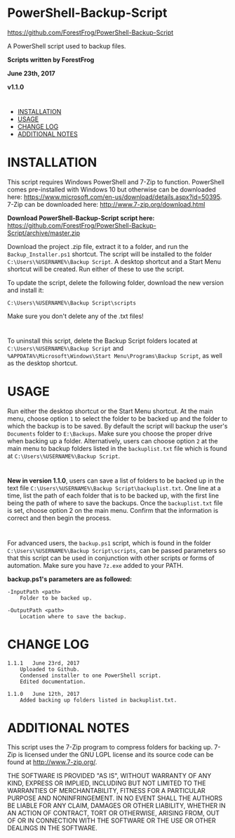 # PowerShell-Backup-Script
https://github.com/ForestFrog/PowerShell-Backup-Script

A PowerShell script used to backup files.


**Scripts written by ForestFrog**

**June 23th, 2017**

**v1.1.0**
#

 - [INSTALLATION](#installation)
 - [USAGE](#usage)
 - [CHANGE LOG](#change-log)
 - [ADDITIONAL NOTES](#additional-notes)
 
#

# INSTALLATION

This script requires Windows PowerShell and 7-Zip to function. PowerShell comes pre-installed with Windows 10 but otherwise can be downloaded here: https://www.microsoft.com/en-us/download/details.aspx?id=50395. 7-Zip can be downloaded here: http://www.7-zip.org/download.html

**Download PowerShell-Backup-Script script here:** https://github.com/ForestFrog/PowerShell-Backup-Script/archive/master.zip

Download the project .zip file, extract it to a folder, and run the `Backup_Installer.ps1` shortcut. The script will be installed to the folder `C:\Users\%USERNAME%\Backup Script`. A desktop shortcut and a Start Menu shortcut will be created. Run either of these to use the script. 

To update the script, delete the following folder, download the new version and install it:

	C:\Users\%USERNAME%\Backup Script\scripts
Make sure you don't delete any of the .txt files!

#

To uninstall this script, delete the Backup Script folders located at `C:\Users\%USERNAME%\Backup Script` and `%APPDATA%\Microsoft\Windows\Start Menu\Programs\Backup Script`, as well as the desktop shortcut.


# USAGE

Run either the desktop shortcut or the Start Menu shortcut. At the main menu, choose option `1` to select the folder to be backed up and the folder to which the backup is to be saved. By default the script will backup the user's `Documents` folder to `E:\Backups`. Make sure you choose the proper drive when backing up a folder. Alternatively, users can choose option `2` at the main menu to backup folders listed in the `backuplist.txt` file which is found at `C:\Users\%USERNAME%\Backup Script`.

#

**New in version 1.1.0**, users can save a list of folders to be backed up in the text file `C:\Users\%USERNAME%\Backup Script\backuplist.txt`. One line at a time, list the path of each folder that is to be backed up, with the first line being the path of where to save the backups. Once the `backuplist.txt` file is set, choose option 2 on the main menu. Confirm that the information is correct and then begin the process.

#

For advanced users, the `backup.ps1` script, which is found in the folder `C:\Users\%USERNAME%\Backup Script\scripts`, can be passed parameters so that this script can be used in conjunction with other scripts or forms of automation. Make sure you have `7z.exe` added to your PATH.

**backup.ps1's parameters are as followed:**

	-InputPath <path>
		Folder to be backed up.
    
	-OutputPath <path>
		Location where to save the backup.


# CHANGE LOG

	1.1.1 	June 23rd, 2017
		Uploaded to Github.
		Condensed installer to one PowerShell script.
		Edited documentation.
    
	1.1.0	June 12th, 2017
		Added backing up folders listed in backuplist.txt.


# ADDITIONAL NOTES

This script uses the 7-Zip program to compress folders for backing up. 7-Zip is licensed under the GNU LGPL license and its source code can be found at http://www.7-zip.org/.

THE SOFTWARE IS PROVIDED "AS IS", WITHOUT WARRANTY OF ANY KIND, EXPRESS OR IMPLIED, INCLUDING BUT NOT LIMITED TO THE WARRANTIES OF MERCHANTABILITY, FITNESS FOR A PARTICULAR PURPOSE AND NONINFRINGEMENT. IN NO EVENT SHALL THE AUTHORS BE LIABLE FOR ANY CLAIM, DAMAGES OR OTHER LIABILITY, WHETHER IN AN ACTION OF CONTRACT, TORT OR OTHERWISE, ARISING FROM, OUT OF OR IN CONNECTION WITH THE SOFTWARE OR THE USE OR OTHER DEALINGS IN THE SOFTWARE.
